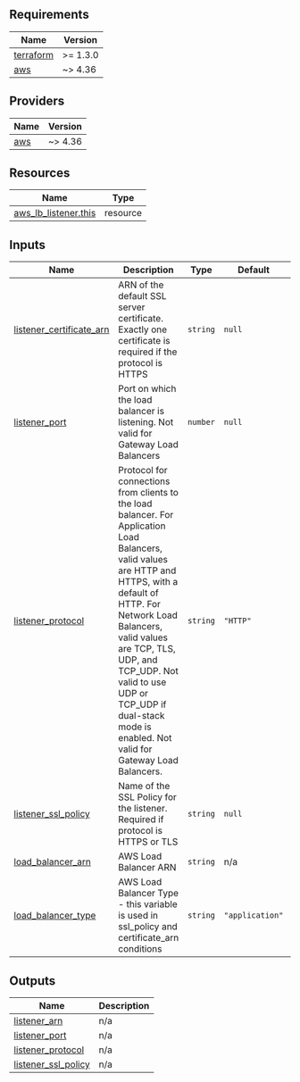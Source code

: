 <!-- BEGIN_TF_DOCS -->
## Requirements

| Name | Version |
|------|---------|
| <a name="requirement_terraform"></a> [terraform](#requirement\_terraform) | >= 1.3.0 |
| <a name="requirement_aws"></a> [aws](#requirement\_aws) | ~> 4.36 |

## Providers

| Name | Version |
|------|---------|
| <a name="provider_aws"></a> [aws](#provider\_aws) | ~> 4.36 |

## Resources

| Name | Type |
|------|------|
| [aws_lb_listener.this](https://registry.terraform.io/providers/hashicorp/aws/latest/docs/resources/lb_listener) | resource |

## Inputs

| Name | Description | Type | Default | Required |
|------|-------------|------|---------|:--------:|
| <a name="input_listener_certificate_arn"></a> [listener\_certificate\_arn](#input\_listener\_certificate\_arn) | ARN of the default SSL server certificate. Exactly one certificate is required if the protocol is HTTPS | `string` | `null` | no |
| <a name="input_listener_port"></a> [listener\_port](#input\_listener\_port) | Port on which the load balancer is listening. Not valid for Gateway Load Balancers | `number` | `null` | no |
| <a name="input_listener_protocol"></a> [listener\_protocol](#input\_listener\_protocol) | Protocol for connections from clients to the load balancer. For Application Load Balancers, valid values are HTTP and HTTPS, with a default of HTTP. For Network Load Balancers, valid values are TCP, TLS, UDP, and TCP\_UDP. Not valid to use UDP or TCP\_UDP if dual-stack mode is enabled. Not valid for Gateway Load Balancers. | `string` | `"HTTP"` | no |
| <a name="input_listener_ssl_policy"></a> [listener\_ssl\_policy](#input\_listener\_ssl\_policy) | Name of the SSL Policy for the listener. Required if protocol is HTTPS or TLS | `string` | `null` | no |
| <a name="input_load_balancer_arn"></a> [load\_balancer\_arn](#input\_load\_balancer\_arn) | AWS Load Balancer ARN | `string` | n/a | yes |
| <a name="input_load_balancer_type"></a> [load\_balancer\_type](#input\_load\_balancer\_type) | AWS Load Balancer Type - this variable is used in ssl\_policy and certificate\_arn conditions | `string` | `"application"` | no |

## Outputs

| Name | Description |
|------|-------------|
| <a name="output_listener_arn"></a> [listener\_arn](#output\_listener\_arn) | n/a |
| <a name="output_listener_port"></a> [listener\_port](#output\_listener\_port) | n/a |
| <a name="output_listener_protocol"></a> [listener\_protocol](#output\_listener\_protocol) | n/a |
| <a name="output_listener_ssl_policy"></a> [listener\_ssl\_policy](#output\_listener\_ssl\_policy) | n/a |
<!-- END_TF_DOCS -->